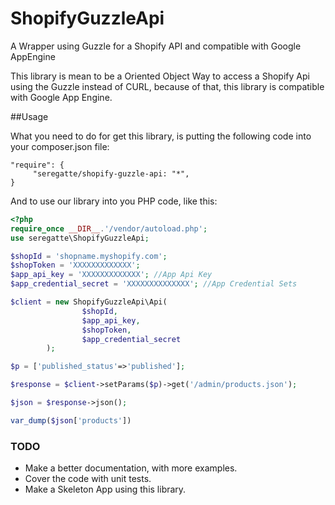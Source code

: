 # ShopifyGuzzleApi
A Wrapper using Guzzle for a Shopify API and compatible with Google AppEngine

This library is mean to be a Oriented Object Way to access a Shopify Api using the Guzzle instead of CURL, because of that, this library is compatible with Google App Engine.

##Usage

What you need to do for get this library, is putting the following code into your composer.json file:

```
"require": {
     "seregatte/shopify-guzzle-api: "*",
}
```

And to use our library into you PHP code, like this:

```php
<?php
require_once __DIR__.'/vendor/autoload.php';
use seregatte\ShopifyGuzzleApi;

$shopId = 'shopname.myshopify.com';
$shopToken = 'XXXXXXXXXXXXX';
$app_api_key = 'XXXXXXXXXXXXX'; //App Api Key
$app_credential_secret = 'XXXXXXXXXXXXXX'; //App Credential Sets

$client = new ShopifyGuzzleApi\Api(
				$shopId, 
				$app_api_key, 
				$shopToken, 
				$app_credential_secret
		);

$p = ['published_status'=>'published'];

$response = $client->setParams($p)->get('/admin/products.json');

$json = $response->json();

var_dump($json['products'])
```

### TODO

- Make a better documentation, with more examples.
- Cover the code with unit tests.
- Make a Skeleton App using this library.
